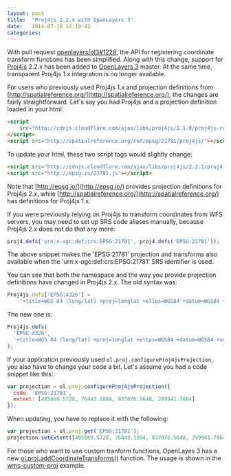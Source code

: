 ```yaml
---
layout: post
title:  "Proj4js 2.2.x with OpenLayers 3"
date:   2014-07-10 14:10:42
categories: 
---
```


With pull request [openlayers/ol3#1228](https://github.com/openlayers/ol3/pull/1228), the API for registering coordinate transform functions has been simplified. Along with this change, support for [Proj4js](http://proj4js.org/) 2.2.x has been added to [OpenLayers 3](http://ol3js.org/) master. At the same time, transparent Proj4js 1.x integration is no longer available.

For users who previously used Proj4js 1.x and projection definitions from [http://spatialreference.org/](http://spatialreference.org/), the changes are fairly straightforward. Let's say you had Proj4js and a projection definition loaded in your html:

```html
<script
    src="http://cdnjs.cloudflare.com/ajax/libs/proj4js/1.1.0/proj4js-compressed.js">
</script>
<script src="http://spatialreference.org/ref/epsg/21781/proj4js/"></script>
```

To update your html, these two script tags would slightly change:

```html
<script src="http://cdnjs.cloudflare.com/ajax/libs/proj4js/2.2.1/proj4.js"></script>
<script src="http://epsg.io/21781.js"></script>
```

Note that [http://epsg.io/](http://epsg.io/) provides projection definitions for Proj4js 2.x, while [http://spatialreference.org/](http://spatialreference.org/) has definitions for Proj4js 1.x.

If you were previously relying on Proj4js to transform coordinates from WFS servers, you may need to set up SRS code aliases manually, because Proj4js 2.x does not do that any more:

```js
proj4.defs('urn:x-ogc:def:crs:EPSG:21781', proj4.defs('EPSG:21781'));
```

The above snippet makes the 'EPSG:21781' projection and transforms also available when the 'urn:x-ogc:def:crs:EPSG:21781' SRS identifier is used.

You can see that both the namespace and the way you provide projection definitions have changed in Proj4js 2.x. The old syntax was:

```js
Proj4js.defs['EPSG:4326'] =
    '+title=WGS 84 (long/lat) +proj=longlat +ellps=WGS84 +datum=WGS84 +units=degrees';
```

The new one is:

```js
Proj4js.defs(
  'EPSG:4326',
  '+title=WGS 84 (long/lat) +proj=longlat +ellps=WGS84 +datum=WGS84 +units=degrees'
);
```

If your application previously used `ol.proj.configureProj4jsProjection`, you also have to change your code a bit. Let's assume you had a code snippet like this:

```js
var projection = ol.proj.configureProj4jsProjection({
  code: 'EPSG:21781',
  extent: [485869.5728, 76443.1884, 837076.5648, 299941.7864]
});
```

When updating, you have to replace it with the following:

```js
var projection = ol.proj.get('EPSG:21781');
projection.setExtent([485869.5728, 76443.1884, 837076.5648, 299941.7864]);
```

For those who want to use custom tranform functions, OpenLayes 3 has a new [ol.proj.addCoordinateTransforms()](http://ol3js.org/en/master/apidoc/ol.proj.html#addCoordinateTransforms) function. The usage is shown in the [wms-custom-proj](https://github.com/openlayers/ol3/blob/v3.0.0-gamma.2/examples/wms-custom-proj.js#L30-L42) example.

